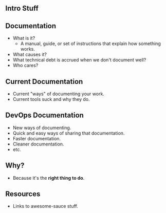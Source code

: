 ## Intro Stuff

## Documentation
* What is it?
    * A manual, guide, or set of instructions that explain how something works.
* What causes it?
* What technical debt is accrued when we don't document well?
* Who cares?


## Current Documentation
* Current "ways" of documenting your work.
* Current tools suck and why they do.

## DevOps Documentation
* New ways of documenting.
* Quick and easy ways of sharing that documentation.
* Faster documentation.
* Cleaner documentation. 
* etc.

## Why?

* Because it's the **right thing to do**.


## Resources
* Links to awesome-sauce stuff.
